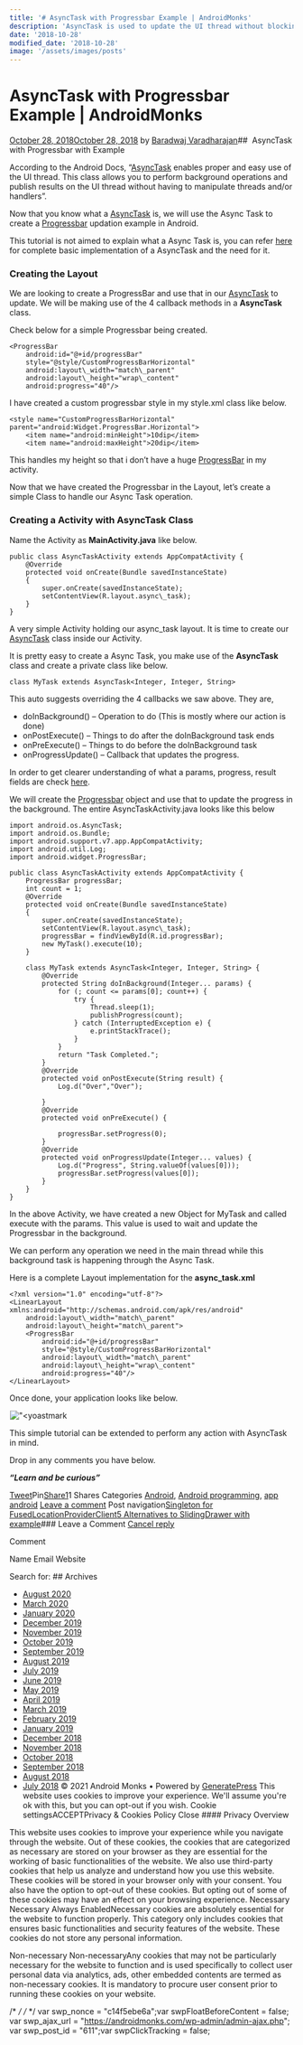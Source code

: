 ```yaml
---
title: '# AsyncTask with Progressbar Example | AndroidMonks'
description: 'AsyncTask is used to update the UI thread without blocking it. In this tutorial we update the Progressbar in the background using a AsyncTask.'
date: '2018-10-28'
modified_date: '2018-10-28'
image: '/assets/images/posts'
---
```

# AsyncTask with Progressbar Example | AndroidMonks

 [October 28, 2018October 28, 2018](https://androidmonks.com/asynctask-progressbar/ "2:15 pm") by [Baradwaj Varadharajan](https://androidmonks.com/author/admin/ "View all posts by Baradwaj Varadharajan")##  AsyncTask with Progressbar with Example

According to the Android Docs, “[AsyncTask](https://androidmonks.com/asynctask-progressbar/) enables proper and easy use of the UI thread. This class allows you to perform background operations and publish results on the UI thread without having to manipulate threads and/or handlers”.

Now that you know what a [AsyncTask](https://androidmonks.com/asynctask-progressbar/) is, we will use the Async Task to create a [Progressbar](https://androidmonks.com/progressbar-android-implementation/) updation example in Android.

This tutorial is not aimed to explain what a Async Task is, you can refer [here](https://developer.android.com/reference/android/os/AsyncTask) for complete basic implementation of a AsyncTask and the need for it.

### Creating the Layout

We are looking to create a ProgressBar and use that in our [AsyncTask](https://androidmonks.com/asynctask-progressbar/) to update. We will be making use of the 4 callback methods in a **AsyncTask** class.

Check below for a simple Progressbar being created.


```
<ProgressBar
    android:id="@+id/progressBar"
    style="@style/CustomProgressBarHorizontal"
    android:layout\_width="match\_parent"
    android:layout\_height="wrap\_content"
    android:progress="40"/>
```
I have created a custom progressbar style in my style.xml class like below.


```
<style name="CustomProgressBarHorizontal" parent="android:Widget.ProgressBar.Horizontal">
    <item name="android:minHeight">10dip</item>
    <item name="android:maxHeight">20dip</item>
```
This handles my height so that i don’t have a huge [ProgressBar](https://androidmonks.com/progressbar-android-implementation/) in my activity.

Now that we have created the Progressbar in the Layout, let’s create a simple Class to handle our Async Task operation.

### Creating a Activity with AsyncTask Class

Name the Activity as **MainActivity.java** like below.


```
public class AsyncTaskActivity extends AppCompatActivity {
    @Override
    protected void onCreate(Bundle savedInstanceState)
    {
        super.onCreate(savedInstanceState);
        setContentView(R.layout.async\_task);
    }
}
```
A very simple Activity holding our async\_task layout. It is time to create our [AsyncTask](https://androidmonks.com/asynctask-progressbar/) class inside our Activity.

It is pretty easy to create a Async Task, you make use of the **AsyncTask** class and create a private class like below.


```
class MyTask extends AsyncTask<Integer, Integer, String>
```
This auto suggests overriding the 4 callbacks we saw above. They are,

* doInBackground() – Operation to do (This is mostly where our action is done)
* onPostExecute() – Things to do after the doInBackground task ends
* onPreExecute() – Things to do before the doInBackground task
* onProgressUpdate() – Callback that updates the progress.

In order to get clearer understanding of what a params, progress, result fields are check [here](https://developer.android.com/reference/android/os/AsyncTask).

We will create the [Progressbar](https://androidmonks.com/progressbar-android-implementation/) object and use that to update the progress in the background. The entire AsyncTaskActivity.java looks like this below


```
import android.os.AsyncTask;
import android.os.Bundle;
import android.support.v7.app.AppCompatActivity;
import android.util.Log;
import android.widget.ProgressBar;

public class AsyncTaskActivity extends AppCompatActivity {
    ProgressBar progressBar;
    int count = 1;
    @Override
    protected void onCreate(Bundle savedInstanceState)
    {
        super.onCreate(savedInstanceState);
        setContentView(R.layout.async\_task);
        progressBar = findViewById(R.id.progressBar);
        new MyTask().execute(10);
    }

    class MyTask extends AsyncTask<Integer, Integer, String> {
        @Override
        protected String doInBackground(Integer... params) {
            for (; count <= params[0]; count++) {
                try {
                    Thread.sleep(1);
                    publishProgress(count);
                } catch (InterruptedException e) {
                    e.printStackTrace();
                }
            }
            return "Task Completed.";
        }
        @Override
        protected void onPostExecute(String result) {
            Log.d("Over","Over");

        }
        @Override
        protected void onPreExecute() {

            progressBar.setProgress(0);
        }
        @Override
        protected void onProgressUpdate(Integer... values) {
            Log.d("Progress", String.valueOf(values[0]));
            progressBar.setProgress(values[0]);
        }
    }
}
```
In the above Activity, we have created a new Object for MyTask and called execute with the params. This value is used to wait and update the Progressbar in the background.

We can perform any operation we need in the main thread while this background task is happening through the Async Task.

Here is a complete Layout implementation for the **async\_task.xml**


```
<?xml version="1.0" encoding="utf-8"?>
<LinearLayout xmlns:android="http://schemas.android.com/apk/res/android"
    android:layout\_width="match\_parent"
    android:layout\_height="match\_parent">
    <ProgressBar
        android:id="@+id/progressBar"
        style="@style/CustomProgressBarHorizontal"
        android:layout\_width="match\_parent"
        android:layout\_height="wrap\_content"
        android:progress="40"/>
</LinearLayout>
```
Once done, your application looks like below.

!["<yoastmark](data:image/gif;base64,R0lGODlhAQABAIAAAAAAAP///yH5BAEAAAAALAAAAAABAAEAAAIBRAA7)!["<yoastmark](https://androidmonks.com/wp-content/uploads/2018/10/asyncprogressbar-591x1024.gif)

This simple tutorial can be extended to perform any action with AsyncTask in mind.

Drop in any comments you have below.

***“Learn and be curious”***

[Tweet](https://twitter.com/intent/tweet?text=AsyncTask+with+Progressbar+Example++AndroidMonks&url=https%3A%2F%2Fandroidmonks.com%2Fasynctask-progressbar%2F)Pin[Share1](https://www.facebook.com/share.php?u=https%3A%2F%2Fandroidmonks.com%2Fasynctask-progressbar%2F)1 Shares Categories [Android](https://androidmonks.com/category/android/), [Android programming](https://androidmonks.com/category/android-programming/), [app android](https://androidmonks.com/category/app-android/) [Leave a comment](https://androidmonks.com/asynctask-progressbar/#respond) Post navigation[Singleton for FusedLocationProviderClient](https://androidmonks.com/fusedlocationproviderclient-singleton/)[5 Alternatives to SlidingDrawer with example](https://androidmonks.com/slidingdrawer-alternatives/)### Leave a Comment [Cancel reply](/asynctask-progressbar/#respond)

Comment

Name Email Website  

  Search for:   ## Archives

* [August 2020](https://androidmonks.com/2020/08/)
* [March 2020](https://androidmonks.com/2020/03/)
* [January 2020](https://androidmonks.com/2020/01/)
* [December 2019](https://androidmonks.com/2019/12/)
* [November 2019](https://androidmonks.com/2019/11/)
* [October 2019](https://androidmonks.com/2019/10/)
* [September 2019](https://androidmonks.com/2019/09/)
* [August 2019](https://androidmonks.com/2019/08/)
* [July 2019](https://androidmonks.com/2019/07/)
* [June 2019](https://androidmonks.com/2019/06/)
* [May 2019](https://androidmonks.com/2019/05/)
* [April 2019](https://androidmonks.com/2019/04/)
* [March 2019](https://androidmonks.com/2019/03/)
* [February 2019](https://androidmonks.com/2019/02/)
* [January 2019](https://androidmonks.com/2019/01/)
* [December 2018](https://androidmonks.com/2018/12/)
* [November 2018](https://androidmonks.com/2018/11/)
* [October 2018](https://androidmonks.com/2018/10/)
* [September 2018](https://androidmonks.com/2018/09/)
* [August 2018](https://androidmonks.com/2018/08/)
* [July 2018](https://androidmonks.com/2018/07/)
 © 2021 Android Monks • Powered by [GeneratePress](https://generatepress.com) This website uses cookies to improve your experience. We'll assume you're ok with this, but you can opt-out if you wish. Cookie settingsACCEPTPrivacy & Cookies Policy   Close #### Privacy Overview

This website uses cookies to improve your experience while you navigate through the website. Out of these cookies, the cookies that are categorized as necessary are stored on your browser as they are essential for the working of basic functionalities of the website. We also use third-party cookies that help us analyze and understand how you use this website. These cookies will be stored in your browser only with your consent. You also have the option to opt-out of these cookies. But opting out of some of these cookies may have an effect on your browsing experience.  Necessary  Necessary Always EnabledNecessary cookies are absolutely essential for the website to function properly. This category only includes cookies that ensures basic functionalities and security features of the website. These cookies do not store any personal information.

 Non-necessary  Non-necessaryAny cookies that may not be particularly necessary for the website to function and is used specifically to collect user personal data via analytics, ads, other embedded contents are termed as non-necessary cookies. It is mandatory to procure user consent prior to running these cookies on your website.

  /* <![CDATA[ */
var tocplus = {"visibility\_show":"show","visibility\_hide":"hide","width":"Auto"};
/* ]]> */  /* <![CDATA[ */
var socialWarfare = {"addons":[],"post\_id":"611","variables":{"emphasizeIcons":false,"powered\_by\_toggle":false,"affiliate\_link":"https:\/\/warfareplugins.com"},"floatBeforeContent":""};
/* ]]> */         var swp\_nonce = "c14f5ebe6a";var swpFloatBeforeContent = false; var swp\_ajax\_url = "https://androidmonks.com/wp-admin/admin-ajax.php"; var swp\_post\_id = "611";var swpClickTracking = false; 